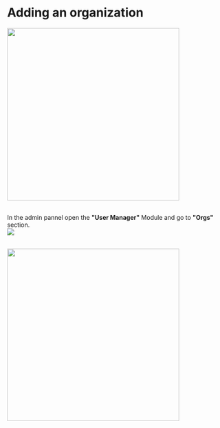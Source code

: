 # Adding an organization

<img src="/daikon/img/AdminGuide/UserMgmt/AdminPanel.png" width="400"/>
<br />
<br />

In the admin pannel open the **"User Manager"** Module and go to **"Orgs"** section.
<br />
<img src="/daikon/img/AdminGuide/UserMgmt/AddOrgButton.png" />
<br />
<br />

<img src="/daikon/img/AdminGuide/UserMgmt/AddOrgForm.png" width="400" />
<br />
<br />